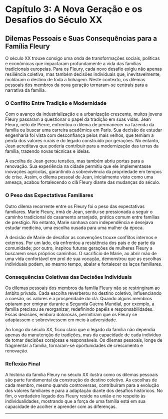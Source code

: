 
# Capítulo 3: A Nova Geração e os Desafios do Século XX

## Dilemas Pessoais e Suas Consequências para a Família Fleury

O século XX trouxe consigo uma onda de transformações sociais, políticas e econômicas que impactaram profundamente a vida das famílias tradicionais europeias. Para os Fleury, cada novo desafio exigiu não apenas resiliência coletiva, mas também decisões individuais que, inevitavelmente, moldaram o destino de toda a linhagem. Neste contexto, os dilemas pessoais dos membros da nova geração tornaram-se centrais para a narrativa da família.

### O Conflito Entre Tradição e Modernidade

Com o avanço da industrialização e a urbanização crescente, muitos jovens Fleury passaram a questionar o papel da tradição em suas vidas. Jean Fleury, neto de Pierre, enfrentou o dilema de permanecer na fazenda da família ou buscar uma carreira acadêmica em Paris. Sua decisão de estudar engenharia foi vista com desconfiança pelos mais velhos, que temiam a perda dos valores rurais e do legado construído por gerações. No entanto, Jean acreditava que poderia contribuir para a modernização das terras da família, trazendo novas técnicas e ideias.

A escolha de Jean gerou tensões, mas também abriu portas para a renovação. Sua experiência na cidade permitiu que ele implementasse inovações agrícolas, garantindo a sobrevivência da propriedade em tempos de crise. Assim, o dilema pessoal de Jean, inicialmente visto como uma ameaça, acabou fortalecendo o clã Fleury diante das mudanças do século.

### O Peso das Expectativas Familiares

Outro dilema recorrente entre os Fleury foi o peso das expectativas familiares. Marie Fleury, irmã de Jean, sentiu-se pressionada a seguir o caminho tradicional do casamento arranjado, prática comum entre famílias de prestígio. No entanto, Marie sonhava com independência e desejava estudar medicina, uma escolha ousada para uma mulher da época.

A decisão de Marie de desafiar as convenções trouxe conflitos internos e externos. Por um lado, ela enfrentou a resistência dos pais e de parte da comunidade; por outro, inspirou futuras gerações de mulheres Fleury a buscarem seus próprios caminhos. O sacrifício de Marie, ao abrir mão de uma vida confortável em prol de sua vocação, demonstrou que as escolhas individuais podem, ao mesmo tempo, abalar e fortalecer os laços familiares.

### Consequências Coletivas das Decisões Individuais

Os dilemas pessoais dos membros da família Fleury não se restringiram ao âmbito privado. Cada escolha reverberou no destino coletivo, influenciando a coesão, os valores e a prosperidade do clã. Quando alguns membros optaram por emigrar durante a Segunda Guerra Mundial, por exemplo, a família precisou se reorganizar, redefinindo papéis e responsabilidades. Essas decisões, embora dolorosas, permitiram que os Fleury se adaptassem e sobrevivessem em meio à adversidade.

Ao longo do século XX, ficou claro que o legado da família não dependia apenas da manutenção de tradições, mas da capacidade de cada indivíduo de tomar decisões corajosas e responsáveis. Os dilemas pessoais, longe de fragmentar a família, tornaram-se oportunidades de crescimento e renovação.

### Reflexão Final

A história da família Fleury no século XX ilustra como os dilemas pessoais são parte fundamental da construção do destino coletivo. As escolhas de cada membro, mesmo quando controversas, contribuíram para a evolução dos valores familiares e para a adaptação diante dos desafios históricos. No fim, o verdadeiro legado dos Fleury reside na união e no respeito às individualidades, mostrando que a força de uma família está em sua capacidade de acolher e aprender com as diferenças.

---
```